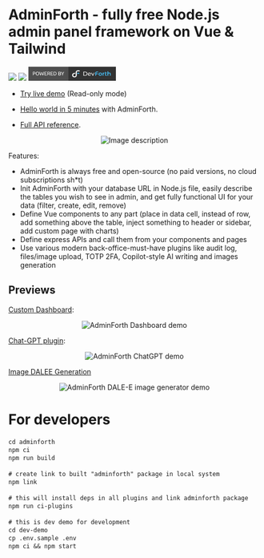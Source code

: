 # AdminForth - fully free Node.js admin panel framework on Vue & Tailwind


<a href="https://adminforth.dev"><img src="https://img.shields.io/badge/website-adminforth.dev-blue" style="height:24px"/></a> <a href="https://adminforth.dev"><img src="https://img.shields.io/npm/dw/adminforth" style="height:24px"/></a> <a href="https://devforth.io"><img src="https://raw.githubusercontent.com/devforth/OnLogs/e97944fffc24fec0ce2347b205c9bda3be8de5c5/.assets/df_powered_by.svg" style="height:28px"/></a>


* [Try live demo](https://demo.adminforth.dev/)  (Read-only mode)

* [Hello world in 5 minutes](https://adminforth.dev/docs/tutorial/gettingStarted) with AdminForth.

* [Full API reference](https://adminforth.dev/docs/api/).

<div align="center">
  <img src="https://github.com/user-attachments/assets/5921f5f3-feef-40a8-9b82-3df19ac2eedd" alt="Image description" width="800px">
</div>

Features:
* AdminForth is always free and open-source (no paid versions, no cloud subscriptions sh*t)
* Init AdminForth with your database URL in Node.js file, easily describe the tables you wish to see in admin, and get fully functional UI for your data (filter, create, edit, remove)
* Define Vue components to any part (place in data cell, instead of row, add something above the table, inject something to header or sidebar, add custom page with charts)
* Define express APIs and call them from your components and pages
* Use various modern back-office-must-have plugins like audit log, files/image upload, TOTP 2FA, Copilot-style AI writing and images generation

## Previews



[Custom Dashboard](https://adminforth.dev/docs/tutorial/Customization/customPages):

<div align="center">
  <img src="https://github.com/user-attachments/assets/aa899196-f7f3-4582-839c-2267f2e9e197" alt="AdminForth Dashboard demo" width="500px">
</div>

[Chat-GPT plugin](https://adminforth.dev/docs/tutorial/Plugins/chat-gpt):

<div align="center">
  <img src="https://github.com/user-attachments/assets/cfa17cbd-3a53-4725-ab46-53c7c7666028" alt="AdminForth ChatGPT demo" width="500px">
</div>

[Image DALEE Generation](https://adminforth.dev/docs/tutorial/Plugins/upload/#image-generation)

<div align="center">
  <img src="https://github.com/user-attachments/assets/b923e044-7e29-46ff-ab91-eeca5eee2b0a" alt="AdminForth DALE-E image generator demo" width="500px">
</div>


# For developers

```
cd adminforth
npm ci
npm run build

# create link to built "adminforth" package in local system
npm link

# this will install deps in all plugins and link adminforth package
npm run ci-plugins

# this is dev demo for development
cd dev-demo
cp .env.sample .env
npm ci && npm start
```

